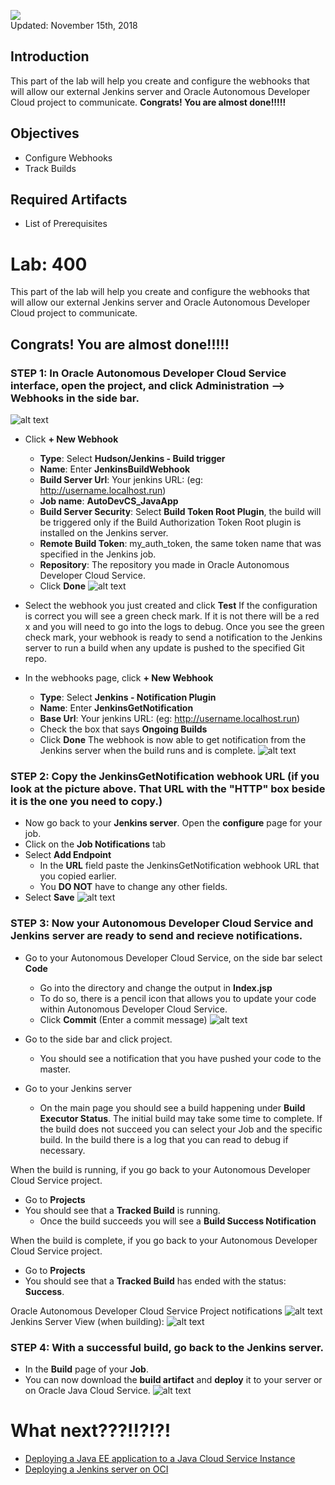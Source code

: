 ![](images/400/Picture-lab.png)  
Updated: November 15th, 2018

## Introduction

This part of the lab will help you create and configure the webhooks that will allow our external Jenkins server and Oracle Autonomous Developer Cloud project to communicate. __Congrats! You are almost done!!!!!__

## Objectives

- Configure Webhooks
- Track Builds

## Required Artifacts

- List of Prerequisites

# Lab: 400
This part of the lab will help you create and configure the webhooks that will allow our external Jenkins server and Oracle Autonomous Developer Cloud project to communicate. 
## __Congrats! You are almost done!!!!!__
### **STEP 1**: In Oracle Autonomous Developer Cloud Service interface, open the project, and click __Administration --> Webhooks__ in the side bar.
![alt text](a1screeenshots/Screen%20Shot%202018-10-31%20at%2010.31.26%20AM.png)

  * Click __+ New Webhook__
    * __Type__: Select __Hudson/Jenkins - Build trigger__
    * __Name__: Enter __JenkinsBuildWebhook__ 
    * __Build Server Url__: Your jenkins URL: (eg: http://username.localhost.run)
    * __Job name__: __AutoDevCS_JavaApp__
    * __Build Server Security__: Select __Build Token Root Plugin__, the build will be triggered only if the Build Authorization Token Root plugin is installed on the Jenkins server. 
    * __Remote Build Token__: my_auth_token, the same token name that was specified in the Jenkins job.
    * __Repository__: The repository you made in Oracle Autonomous Developer Cloud Service. 
    * Click __Done__
    ![alt text](a1screeenshots/Screen%20Shot%202018-10-31%20at%2010.42.08%20AM.png)
    
  * Select the webhook you just created and click __Test__
  If the configuration is correct you will see a green check mark. If it is not there will be a red x and you will need to go into the logs to debug. Once you see the green check mark, your webhook is ready to send a notification to the Jenkins server to run a build when any update is pushed to the specified Git repo.
  
  * In the webhooks page, click __+ New Webhook__
    * __Type__: Select __Jenkins - Notification Plugin__
    * __Name__: Enter __JenkinsGetNotification__ 
    * __Base Url__: Your jenkins URL: (eg: http://username.localhost.run)
    * Check the box that says __Ongoing Builds__ 
    * Click __Done__
    The webhook is now able to get notification from the Jenkins server when the build runs and is complete.
    ![alt text](a1screeenshots/Screen%20Shot%202018-10-31%20at%2010.42.16%20AM.png)

### **STEP 2**: Copy the __JenkinsGetNotification__ webhook __URL__ (if you look at the picture above. That URL with the "HTTP" box beside it is the one you need to copy.)
  * Now go back to your __Jenkins server__. Open the __configure__ page for your job.
  * Click on the __Job Notifications__ tab
  * Select __Add Endpoint__
    * In the __URL__ field paste the JenkinsGetNotification webhook URL that you copied earlier. 
    * You __DO NOT__ have to change any other fields.
  * Select __Save__
  ![alt text](a1screeenshots/Screen%20Shot%202018-10-31%20at%2010.42.31%20AM.png)
  
### **STEP 3**: Now your Autonomous Developer Cloud Service and Jenkins server are ready to send and recieve notifications. 
* Go to your Autonomous Developer Cloud Service, on the side bar select __Code__
  * Go into the directory and change the output in __Index.jsp__
  * To do so, there is a pencil icon that allows you to update your code within Autonomous Developer Cloud Service. 
  * Click __Commit__ (Enter a commit message)
  ![alt text](a1screeenshots/Screen%20Shot%202018-10-31%20at%2010.48.52%20AM.png)
  
* Go to the side bar and click project.
  * You should see a notification that you have pushed your code to the master.

* Go to your Jenkins server
  * On the main page you should see a build happening under __Build Executor Status__. The initial build may take some time to complete. If the build does not succeed you can select your Job and the specific build. In the build there is a log that you can read to debug if necessary. 

When the build is running, if you go back to your Autonomous Developer Cloud Service project.
* Go to __Projects__
* You should see that a __Tracked Build__ is running. 
  * Once the build succeeds you will see a __Build Success Notification__
  
When the build is complete, if you go back to your Autonomous Developer Cloud Service project.
* Go to __Projects__
* You should see that a __Tracked Build__ has ended with the status: __Success__. 

Oracle Autonomous Developer Cloud Service Project notifications
![alt text](a1screeenshots/Screen%20Shot%202018-10-31%20at%2010.54.31%20AM.png)
Jenkins Server View (when building):
![alt text](a1screeenshots/Screen%20Shot%202018-10-31%20at%2010.53.55%20AM.png)

### **STEP 4**: With a successful build, go back to the Jenkins server.
* In the __Build__ page of your __Job__.
* You can now download the __build artifact__ and __deploy__ it to your server or on Oracle Java Cloud Service.
![alt text](a1screeenshots/Screen%20Shot%202018-10-31%20at%2010.54.10%20AM.png)
# What next???!!?!?!
* [Deploying a Java EE application to a Java Cloud Service Instance](https://www.oracle.com/webfolder/technetwork/tutorials/obe/cloud/javaservice/JCS/eclipse_jcs/eclipse_jcs.html)
* [Deploying a Jenkins server on OCI](https://blogs.oracle.com/cloud-infrastructure/deploy-jenkins-on-oracle-cloud-infrastructure) 
